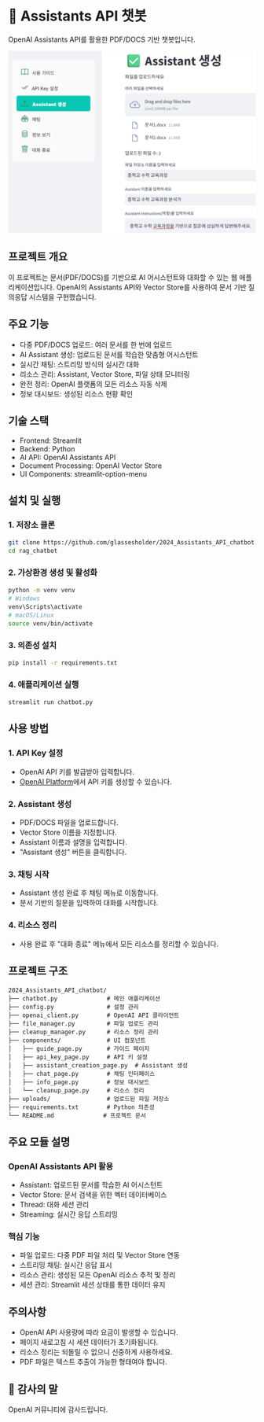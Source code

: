 # 🤖 Assistants API 챗봇

OpenAI Assistants API를 활용한 PDF/DOCS 기반 챗봇입니다.

![Chatbot Screenshot](images/Assistant_chatbot.png)

## 프로젝트 개요

이 프로젝트는 문서(PDF/DOCS)를 기반으로 AI 어시스턴트와 대화할 수 있는 웹 애플리케이션입니다. OpenAI의 Assistants API와 Vector Store를 사용하여 문서 기반 질의응답 시스템을 구현했습니다.

## 주요 기능

- 다중 PDF/DOCS 업로드: 여러 문서를 한 번에 업로드
- AI Assistant 생성: 업로드된 문서를 학습한 맞춤형 어시스턴트
- 실시간 채팅: 스트리밍 방식의 실시간 대화
- 리소스 관리: Assistant, Vector Store, 파일 상태 모니터링
- 완전 정리: OpenAI 플랫폼의 모든 리소스 자동 삭제
- 정보 대시보드: 생성된 리소스 현황 확인

## 기술 스택

- Frontend: Streamlit
- Backend: Python
- AI API: OpenAI Assistants API
- Document Processing: OpenAI Vector Store
- UI Components: streamlit-option-menu

## 설치 및 실행

### 1. 저장소 클론
```bash
git clone https://github.com/glassesholder/2024_Assistants_API_chatbot.git
cd rag_chatbot
```

### 2. 가상환경 생성 및 활성화
```bash
python -m venv venv
# Windows
venv\Scripts\activate
# macOS/Linux
source venv/bin/activate
```

### 3. 의존성 설치
```bash
pip install -r requirements.txt
```

### 4. 애플리케이션 실행
```bash
streamlit run chatbot.py
```

## 사용 방법

### 1. API Key 설정
- OpenAI API 키를 발급받아 입력합니다.
- [OpenAI Platform](https://platform.openai.com/api-keys)에서 API 키를 생성할 수 있습니다.

### 2. Assistant 생성
- PDF/DOCS 파일을 업로드합니다.
- Vector Store 이름을 지정합니다.
- Assistant 이름과 설명을 입력합니다.
- "Assistant 생성" 버튼을 클릭합니다.

### 3. 채팅 시작
- Assistant 생성 완료 후 채팅 메뉴로 이동합니다.
- 문서 기반의 질문을 입력하여 대화를 시작합니다.

### 4. 리소스 정리
- 사용 완료 후 "대화 종료" 메뉴에서 모든 리소스를 정리할 수 있습니다.

## 프로젝트 구조

```
2024_Assistants_API_chatbot/
├── chatbot.py              # 메인 애플리케이션
├── config.py               # 설정 관리
├── openai_client.py        # OpenAI API 클라이언트
├── file_manager.py         # 파일 업로드 관리
├── cleanup_manager.py      # 리소스 정리 관리
├── components/             # UI 컴포넌트
│   ├── guide_page.py       # 가이드 페이지
│   ├── api_key_page.py     # API 키 설정
│   ├── assistant_creation_page.py  # Assistant 생성
│   ├── chat_page.py        # 채팅 인터페이스
│   ├── info_page.py        # 정보 대시보드
│   └── cleanup_page.py     # 리소스 정리
├── uploads/                # 업로드된 파일 저장소
├── requirements.txt        # Python 의존성
└── README.md              # 프로젝트 문서
```

## 주요 모듈 설명

### OpenAI Assistants API 활용
- Assistant: 업로드된 문서를 학습한 AI 어시스턴트
- Vector Store: 문서 검색을 위한 벡터 데이터베이스
- Thread: 대화 세션 관리
- Streaming: 실시간 응답 스트리밍

### 핵심 기능
- 파일 업로드: 다중 PDF 파일 처리 및 Vector Store 연동
- 스트리밍 채팅: 실시간 응답 표시
- 리소스 관리: 생성된 모든 OpenAI 리소스 추적 및 정리
- 세션 관리: Streamlit 세션 상태를 통한 데이터 유지

## 주의사항

- OpenAI API 사용량에 따라 요금이 발생할 수 있습니다.
- 페이지 새로고침 시 세션 데이터가 초기화됩니다.
- 리소스 정리는 되돌릴 수 없으니 신중하게 사용하세요.
- PDF 파일은 텍스트 추출이 가능한 형태여야 합니다.

## 🙏 감사의 말

OpenAI 커뮤니티에 감사드립니다.
